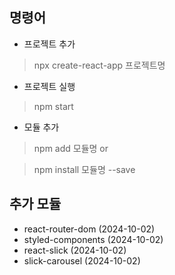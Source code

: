 ## 명령어
- 프로젝트 추가
> npx create-react-app 프로젝트명
- 프로젝트 실행
> npm start
- 모듈 추가
> npm add 모듈명 or

> npm install 모듈명 --save

## 추가 모듈
- react-router-dom (2024-10-02)
- styled-components (2024-10-02)
- react-slick (2024-10-02)
- slick-carousel (2024-10-02)
